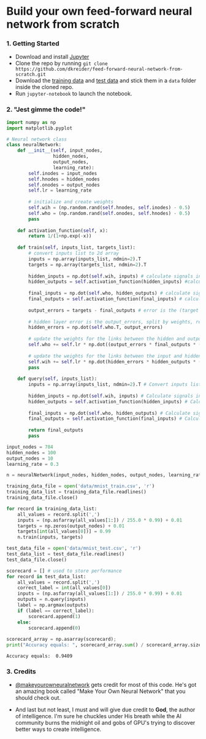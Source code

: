 # Build your own feed-forward neural network from scratch

### 1. Getting Started
- Download and install [Jupyter](https://jupyter.org/)
- Clone the repo by running `git clone https://github.com/dkreider/feed-forward-neural-network-from-scratch.git`
- Download the [training data](https://pjreddie.com/media/files/mnist_train.csv) and [test data](https://pjreddie.com/media/files/mnist_test.csv) and stick them in a `data` folder inside the cloned repo.
- Run `jupyter-notebook` to launch the notebook.

### 2. "Jest gimme the code!"

```python
import numpy as np
import matplotlib.pyplot
```


```python
# Neural network class
class neuralNetwork:
    def __init__(self, input_nodes, 
                 hidden_nodes, 
                 output_nodes, 
                 learning_rate):
        self.inodes = input_nodes
        self.hnodes = hidden_nodes
        self.onodes = output_nodes
        self.lr = learning_rate
        
        # initialize and create weights
        self.wih = (np.random.rand(self.hnodes, self.inodes) - 0.5)
        self.who = (np.random.rand(self.onodes, self.hnodes) - 0.5)
        pass
    
    def activation_function(self, x):
        return 1/(1+np.exp(-x))
    
    def train(self, inputs_list, targets_list):
        # convert inputs list to 2d array
        inputs = np.array(inputs_list, ndmin=2).T
        targets = np.array(targets_list, ndmin=2).T
                
        hidden_inputs = np.dot(self.wih, inputs) # calculate signals into hidden layer
        hidden_outputs = self.activation_function(hidden_inputs) #calculate the signals emerging from hidden layer
        
        final_inputs = np.dot(self.who, hidden_outputs) # calculate signals into final output layer
        final_outputs = self.activation_function(final_inputs) # calculate the signals emerging from final output layer
        
        output_errors = targets - final_outputs # error is the (target - actual)
        
        # hidden layer error is the output_errors, split by weights, recombined at hidden nodes
        hidden_errors = np.dot(self.who.T, output_errors)
        
        # update the weights for the links between the hidden and output layers
        self.who += self.lr * np.dot((output_errors * final_outputs * (1.0 - final_outputs)), np.transpose(hidden_outputs))
        
        # update the weights for the links between the input and hidden layers
        self.wih += self.lr * np.dot(hidden_errors * hidden_outputs * (1.0 - hidden_outputs), np.transpose(inputs))
        pass
    
    def query(self, inputs_list):
        inputs = np.array(inputs_list, ndmin=2).T # Convert inputs list to 2d array
        
        hidden_inputs = np.dot(self.wih, inputs) # Calculate signals into hidden layer
        hidden_outputs = self.activation_function(hidden_inputs) # Calculate the signals emerging from hidden layer.
        
        final_inputs = np.dot(self.who, hidden_outputs) # Calculate signals into final input layer
        final_outputs = self.activation_function(final_inputs) # Calculate the signals emerging from the final output layer
        
        return final_outputs
        pass
```


```python
input_nodes = 784
hidden_nodes = 100
output_nodes = 10
learning_rate = 0.3

n = neuralNetwork(input_nodes, hidden_nodes, output_nodes, learning_rate)
```


```python
training_data_file = open('data/mnist_train.csv', 'r')
training_data_list = training_data_file.readlines()
training_data_file.close()
```


```python
for record in training_data_list:
    all_values = record.split(',')
    inputs = (np.asfarray(all_values[1:]) / 255.0 * 0.99) + 0.01
    targets = np.zeros(output_nodes) + 0.01
    targets[int(all_values[0])] = 0.99
    n.train(inputs, targets)
```


```python
test_data_file = open('data/mnist_test.csv', 'r')
test_data_list = test_data_file.readlines()
test_data_file.close()
```


```python
scorecard = [] # used to store performance
for record in test_data_list:
    all_values = record.split(',')
    correct_label = int(all_values[0])
    inputs = (np.asfarray(all_values[1:]) / 255.0 * 0.99) + 0.01
    outputs = n.query(inputs)
    label = np.argmax(outputs)
    if (label == correct_label):
        scorecard.append(1)
    else:
        scorecard.append(0)
        
scorecard_array = np.asarray(scorecard);
print("Accuracy equals: ", scorecard_array.sum() / scorecard_array.size)
```

    Accuracy equals:  0.9409
    
### 3. Credits
- [@makeyourowneuralnetwork](https://github.com/makeyourownneuralnetwork) gets credit for most of this code. He's got an amazing book called "Make Your Own Neural Network" that you should check out.

- And last but not least, I must and will give due credit to **God**, the author of intelligence. I'm sure he chuckles under His breath while the AI community burns the midnight oil and gobs of GPU's trying to discover better ways to create intelligence.

